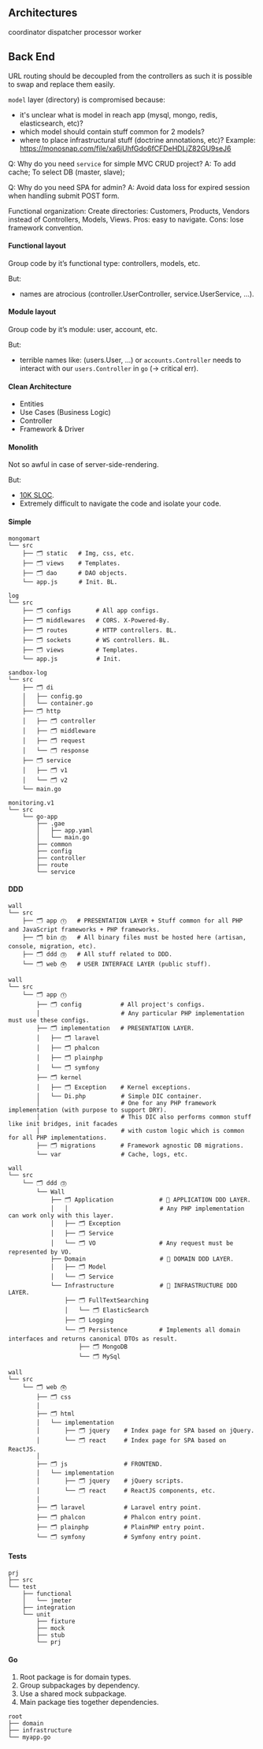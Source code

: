 Architectures
-

coordinator
dispatcher
processor
worker

## Back End

URL routing should be decoupled from the controllers
as such it is possible to swap and replace them easily.

`model` layer (directory) is compromised because:
* it's unclear what is model in reach app (mysql, mongo, redis, elasticsearch, etc)?
* which model should contain stuff common for 2 models?
* where to place infrastructural stuff (doctrine annotations, etc)?
Example: https://monosnap.com/file/xa6jUhfGdo6fCFDeHDLjZ82GU9seJ6

Q: Why do you need `service` for simple MVC CRUD project?
A: To add cache; To select DB (master, slave);

Q: Why do you need SPA for admin?
A: Avoid data loss for expired session when handling submit POST form.

Functional organization:
Create directories: Customers, Products, Vendors
instead of Controllers, Models, Views.
Pros: easy to navigate.
Cons: lose framework convention.

#### Functional layout

Group code by it’s functional type: controllers, models, etc.

But:
* names are atrocious (controller.UserController, service.UserService, ...).

#### Module layout

Group code by it’s module: user, account, etc.

But:
* terrible names like: (users.User, ...)
  or `accounts.Controller` needs to interact with our `users.Controller` in `go` (-> critical err).

#### Clean Architecture

* Entities
* Use Cases (Business Logic)
* Controller
* Framework & Driver

#### Monolith

Not so awful in case of server-side-rendering.

But:
* [10K SLOC](https://en.wikipedia.org/wiki/Source_lines_of_code).
* Extremely difficult to navigate the code and isolate your code.

#### Simple

````
mongomart
└── src
    ├── 🗂 static   # Img, css, etc.
    ├── 🗂 views    # Templates.
    ├── 🗂 dao      # DAO objects.
    └── app.js      # Init. BL.
````

````
log
└── src
    ├── 🗂 configs       # All app configs.
    ├── 🗂 middlewares   # CORS. X-Powered-By.
    ├── 🗂 routes        # HTTP controllers. BL.
    ├── 🗂 sockets       # WS controllers. BL.
    ├── 🗂 views         # Templates.
    └── app.js           # Init.
````

````
sandbox-log
└── src
    ├── 🗂 di
    │   ├── config.go
    │   └── container.go
    ├── 🗂 http
    │   ├── 🗂 controller
    │   ├── 🗂 middleware
    │   ├── 🗂 request
    │   └── 🗂 response
    ├── 🗂 service
    │   ├── 🗂 v1
    │   └── 🗂 v2
    └── main.go
````

````
monitoring.v1
└── src
    └── go-app
        ├── .gae
        │   ├── app.yaml
        │   └── main.go
        ├── common
        ├── config
        ├── controller
        ├── route
        └── service
````

#### DDD

````
wall
└── src
    ├── 🗂 app ⓵   # PRESENTATION LAYER + Stuff common for all PHP and JavaScript frameworks + PHP frameworks.
    ├── 🗂 bin ⓶   # All binary files must be hosted here (artisan, console, migration, etc).
    ├── 🗂 ddd ⓷   # All stuff related to DDD.
    └── 🗂 web ⓸   # USER INTERFACE LAYER (public stuff).
````

````
wall
└── src
    └── 🗂 app ⓵
        ├── 🗂 config           # All project's configs.
        │                       # Any particular PHP implementation must use these configs.
        ├── 🗂 implementation   # PRESENTATION LAYER.
        │   ├── 🗂 laravel
        │   ├── 🗂 phalcon
        │   ├── 🗂 plainphp
        │   └── 🗂 symfony
        ├── 🗂 kernel
        │   ├── 🗂 Exception    # Kernel exceptions.
        │   └── Di.php          # Simple DIC container.
        │                       # One for any PHP framework implementation (with purpose to support DRY).
        │                       # This DIC also performs common stuff like init bridges, init facades
        │                       # with custom logic which is common for all PHP implementations.
        ├── 🗂 migrations       # Framework agnostic DB migrations.
        └── var                 # Cache, logs, etc.
````

````
wall
└── src
    └── 🗂 ddd ⓷
        └── Wall
            ├── 🗂 Application             # 🔰 APPLICATION DDD LAYER.
            │   │                          # Any PHP implementation can work only with this layer.
            │   ├── 🗂 Exception
            │   ├── 🗂 Service
            │   └── 🗂 VO                  # Any request must be represented by VO.
            ├── Domain                     # 🔰 DOMAIN DDD LAYER.
            │   ├── 🗂 Model
            │   └── 🗂 Service
            └── Infrastructure             # 🔰 INFRASTRUCTURE DDD LAYER.
                ├── 🗂 FullTextSearching
                │   └── 🗂 ElasticSearch
                ├── 🗂 Logging
                └── 🗂 Persistence         # Implements all domain interfaces and returns canonical DTOs as result.
                    ├── 🗂 MongoDB
                    └── 🗂 MySql
````

````
wall
└── src
    └── 🗂 web ⓸
        ├── 🗂 css
        │
        ├── 🗂 html
        │   └── implementation
        │       ├── 🗂 jquery    # Index page for SPA based on jQuery.
        │       └── 🗂 react     # Index page for SPA based on ReactJS.
        │
        ├── 🗂 js                # FRONTEND.
        │   └── implementation
        │       ├── 🗂 jquery    # jQuery scripts.
        │       └── 🗂 react     # ReactJS components, etc.
        │
        ├── 🗂 laravel           # Laravel entry point.
        ├── 🗂 phalcon           # Phalcon entry point.
        ├── 🗂 plainphp          # PlainPHP entry point.
        └── 🗂 symfony           # Symfony entry point.
````

#### Tests

````
prj
├── src
└── test
    ├── functional
    │   └── jmeter
    ├── integration
    └── unit
        ├── fixture
        ├── mock
        ├── stub
        └── prj
````

#### Go

1. Root package is for domain types.
2. Group subpackages by dependency.
3. Use a shared mock subpackage.
4. Main package ties together dependencies.

````
root
├── domain
├── infrastructure
└── myapp.go
````
